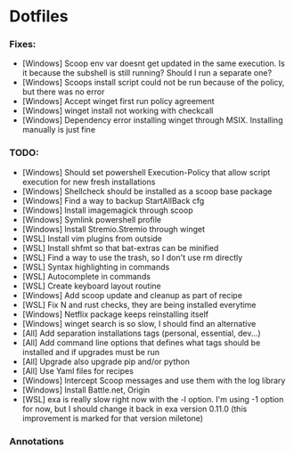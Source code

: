 # Dotfiles

### Fixes:
- [Windows] Scoop env var doesnt get updated in the same execution. Is it because the subshell is still running? Should I run a separate one?
- [Windows] Scoops install script could not be run because of the policy, but there was no error
- [Windows] Accept winget first run policy agreement
- [Windows] winget install not working with checkcall
- [Windows] Dependency error installing winget through MSIX. Installing manually is just fine

### TODO:

- [Windows] Should set powershell Execution-Policy that allow script execution for new fresh installations
- [Windows] Shellcheck should be installed as a scoop base package
- [Windows] Find a way to backup StartAllBack cfg
- [Windows] Install imagemagick through scoop
- [Windows] Symlink powershell profile
- [Windows] Install Stremio.Stremio through winget
- [WSL] Install vim plugins from outside
- [WSL] Install shfmt so that bat-extras can be minified
- [WSL] Find a way to use the trash, so I don't use rm directly
- [WSL] Syntax highlighting in commands
- [WSL] Autocomplete in commands
- [WSL] Create keyboard layout routine
- [Windows] Add scoop update and cleanup as part of recipe
- [WSL] Fix N and rust checks, they are being installed everytime
- [Windows] Netflix package keeps reinstalling itself
- [Windows] winget search is so slow, I should find an alternative
- [All] Add separation installations tags (personal, essential, dev...)
- [All] Add command line options that defines what tags should be installed and if upgrades must be run
- [All] Upgrade also upgrade pip and/or python
- [All] Use Yaml files for recipes 
- [Windows] Intercept Scoop messages and use them with the log library
- [Windows] Install Battle.net, Origin
- [WSL] exa is really slow right now with the -l option. I'm using -1 option for now, but I should change it back in exa version 0.11.0 (this improvement is marked for that version miletone)

### Annotations

